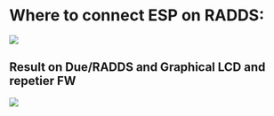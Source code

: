 # Where to connect ESP on RADDS:
![](https://raw.githubusercontent.com/wiki/luc-github/ESP3D/images/RADDS/RADDS.png)

## Result on Due/RADDS and Graphical LCD and repetier FW
![](https://raw.githubusercontent.com/wiki/luc-github/ESP3D/images/RADDS/screen.jpg)
